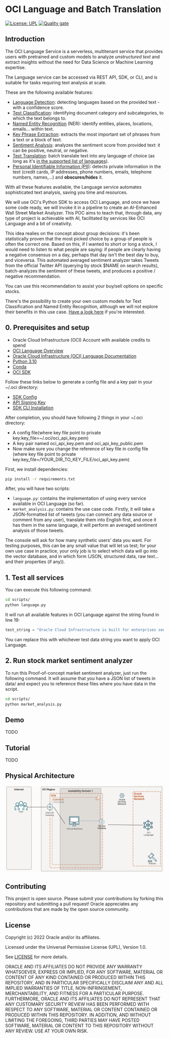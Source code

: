 # OCI Language and Batch Translation

[![License: UPL](https://img.shields.io/badge/license-UPL-green)](https://img.shields.io/badge/license-UPL-green) [![Quality gate](https://sonarcloud.io/api/project_badges/quality_gate?project=oracle-devrel_oci-language-translation)](https://sonarcloud.io/dashboard?id=oracle-devrel_oci-language-translation)

## Introduction

The OCI Language Service is a serverless, multitenant service that provides users with pretrained and custom models to analyze *unstructured text* and extract insights without the need for Data Science or Machine Learning expertise.

The Language service can be accessed via REST API, SDK, or  CLI, and is suitable for tasks requiring text analysis at scale.

These are the following available features:

- [Language Detection](https://docs.oracle.com/en-us/iaas/language/using/lang-detect.htm#lang-detect): detecting languages based on the provided text - with a confidence score.
- [Text Classification](https://docs.oracle.com/en-us/iaas/language/using/ner.htm#ner): identifying document category and subcategories, to which the text belongs to.
- [Named Entity Recognition](https://docs.oracle.com/en-us/iaas/language/using/ner.htm#ner) (NER): identify entities, places, locations, emails... within text.
- [Key Phrase Extraction](https://docs.oracle.com/en-us/iaas/language/using/key_ref.htm#key_ref): extracts the most important set of phrases from a text or a block of text.
- [Sentiment Analysis](https://docs.oracle.com/en-us/iaas/language/using/sentment.htm#sentiment): analyzes the sentiment score from provided text: it can be positive, neutral, or negative.
- [Text Translation](https://docs.oracle.com/en-us/iaas/language/using/translate-text.htm): batch translate text into any language of choice (as long as it's [in the supported list of languages](https://docs.oracle.com/en-us/iaas/language/using/translate-text.htm)).
- [Personal Identifiable Information (PII)](https://docs.oracle.com/en-us/iaas/language/using/pii.htm#translate): detects private information in the text (credit cards, IP addresses, phone numbers, emails, telephone numbers, names,...) and **obscures/hides** it.

With all these features available, the Language service automates sophisticated text analysis, saving you time and resources.

We will use OCI's Python SDK to access OCI Language, and once we have some code ready, we will invoke it in a pipeline to create an AI-Enhanced Wall Street Market Analyzer. This POC aims to teach that, through data, any type of project is achievable with AI, facilitated by services like OCI Language and a bit of creativity.

This idea realies on the concept about group decisions: it's been statistically proven that the most picked choice by a group of people is often the correct one. Based on this, if I wanted to short or long a stock, I would need to listen to what people are saying: if people are clearly having a negative consensus on a day, perhaps that day isn't the best day to buy, and viceversa. This automated averaged sentiment analyzer takes Tweets from the official Twitter API (querying by stock $NAME on search results), batch-analyzes the sentiment of these tweets, and produces a positive / negative recommendation.

You can use this recommendation to assist your buy/sell options on specific stocks.

There's the possibility to create your own custom models for Text Classification and Named Entity Recognition, although we will not explore their benefits in this use case. [Have a look here](https://docs.oracle.com/en-us/iaas/language/using/custom-models.htm#custom-models) if you're interested.

## 0. Prerequisites and setup

- Oracle Cloud Infrastructure (OCI) Account with available credits to spend
- [OCI Language Overview](https://docs.oracle.com/en-us/iaas/language/using/overview.htm#language)
- [Oracle Cloud Infrastructure (OCI) Language Documentation](https://docs.oracle.com/en-us/iaas/language/using/home.htm)
- [Python 3.10](https://www.python.org/downloads/release/python-3100/)
- [Conda](https://conda.io/projects/conda/en/latest/user-guide/install/index.html)
- [OCI SDK](https://docs.oracle.com/en-us/iaas/Content/API/Concepts/sdkconfig.htm)

Follow these links below to generate a config file and a key pair in your ~/.oci directory:

- [SDK Config](https://docs.oracle.com/en-us/iaas/Content/API/Concepts/sdkconfig.htm)
- [API Signing Key](https://docs.oracle.com/en-us/iaas/Content/API/Concepts/apisigningkey.htm)
- [SDK CLI Installation](https://docs.oracle.com/en-us/iaas/Content/API/SDKDocs/cliinstall.htm#configfile)

After completion, you should have following 2 things in your ~/.oci directory:

- A config file(where key file point to private key:key_file=~/.oci/oci_api_key.pem)
- A key pair named oci_api_key.pem and oci_api_key_public.pem
- Now make sure you change the reference of key file in config file (where key file point to private key:key_file=/YOUR_DIR_TO_KEY_FILE/oci_api_key.pem)

First, we install dependencies:

```bash
pip install -r requirements.txt
```

After, you will have two scripts:

- `language.py`: contains the implementation of using every service available in OCI Language (so far).
- `market_analysis.py`: contains the use case code. Firstly, it will take a JSON-formatted list of tweets (you can connect any data source or comment from any user), translate them into English first, and once it has them in the same language, it will perform an averaged sentiment analysis of those tweets.

The console will ask for how many synthetic users' data you want. For testing purposes, this can be any small value that will let us test; for your own use case in practice, your only job is to select which data will go into the vector database, and in which form (JSON, structured data, raw text... and their properties (if any)).

## 1. Test all services

You can execute this following command:

```bash
cd scripts/
python language.py
```

It will run all available features in OCI Language against the string found in line 19:

```python
test_string = "Oracle Cloud Infrastructure is built for enterprises seeking higher performance, lower costs, and easier cloud migration for their applications. Customers choose Oracle Cloud Infrastructure over AWS for several reasons: First, they can consume cloud services in the public cloud or within their own data center with Oracle Dedicated Region Cloud@Customer. Second, they can migrate and run any workload as is on Oracle Cloud, including Oracle databases and applications, VMware, or bare metal servers. Third, customers can easily implement security controls and automation to prevent misconfiguration errors and implement security best practices. Fourth, they have lower risks with Oracle’s end-to-end SLAs covering performance, availability, and manageability of services. Finally, their workloads achieve better performance at a significantly lower cost with Oracle Cloud Infrastructure than AWS. Take a look at what makes Oracle Cloud Infrastructure a better cloud platform than AWS."
```

You can replace this with whichever test data string you want to apply OCI Language.

## 2. Run stock market sentiment analyzer

To run this Proof-of-concept market sentiment analyzer, just run the following command. It will assume that you have a JSON list of tweets in data/ and expect you to reference these files where you have data in the script.

```bash
cd scripts/
python market_analysis.py
```

## Demo

TODO

## Tutorial

TODO

## Physical Architecture

![arch](./img/arch.PNG)

## Contributing

This project is open source. Please submit your contributions by forking this repository and submitting a pull request! Oracle appreciates any contributions that are made by the open source community.

## License

Copyright (c) 2022 Oracle and/or its affiliates.

Licensed under the Universal Permissive License (UPL), Version 1.0.

See [LICENSE](LICENSE) for more details.

ORACLE AND ITS AFFILIATES DO NOT PROVIDE ANY WARRANTY WHATSOEVER, EXPRESS OR IMPLIED, FOR ANY SOFTWARE, MATERIAL OR CONTENT OF ANY KIND CONTAINED OR PRODUCED WITHIN THIS REPOSITORY, AND IN PARTICULAR SPECIFICALLY DISCLAIM ANY AND ALL IMPLIED WARRANTIES OF TITLE, NON-INFRINGEMENT, MERCHANTABILITY, AND FITNESS FOR A PARTICULAR PURPOSE.  FURTHERMORE, ORACLE AND ITS AFFILIATES DO NOT REPRESENT THAT ANY CUSTOMARY SECURITY REVIEW HAS BEEN PERFORMED WITH RESPECT TO ANY SOFTWARE, MATERIAL OR CONTENT CONTAINED OR PRODUCED WITHIN THIS REPOSITORY. IN ADDITION, AND WITHOUT LIMITING THE FOREGOING, THIRD PARTIES MAY HAVE POSTED SOFTWARE, MATERIAL OR CONTENT TO THIS REPOSITORY WITHOUT ANY REVIEW. USE AT YOUR OWN RISK.

